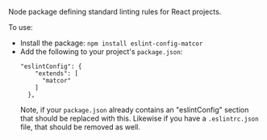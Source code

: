 Node package defining standard linting rules for React projects.

To use:
- Install the package: `npm install eslint-config-matcor`
- Add the following to your project's `package.json`:
  ```
  "eslintConfig": {
      "extends": [
        "matcor"
      ]
    },
  ```
  Note, if your `package.json` already contains an "eslintConfig" section that should be replaced with this. Likewise if you have a `.eslintrc.json` file, that should be removed as well.
